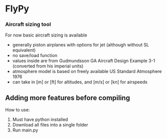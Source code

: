 # FlyPy
### Aircraft sizing tool
For now basic aircraft sizing is available
- generally piston airplanes with options for jet (although without SL equivalent)
- no save/load function
- values inside are from Gudmundsson GA Aircraft Design Example 3-1 (converted from his imperial units)
- atmosphere model is based on freely available US Standard Atmosphere 1976
- can take in [m] or [ft] for altitudes, and [m/s] or [kn] for airspeeds

Adding more features before compiling
-----------------------------------------------
How to use:
1. Must have python installed
2. Download all files into a single folder
3. Run main.py

